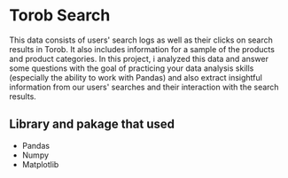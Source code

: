 # Torob Search

This data consists of users' search logs as well as their clicks on search results in Torob. It also includes information for a sample of the products and product categories. In this project, i analyzed this data and answer some questions with the goal of practicing your data analysis skills (especially the ability to work with Pandas) and also extract insightful information from our users' searches and their interaction with the search results.

## Library and pakage that used

* Pandas
* Numpy
* Matplotlib